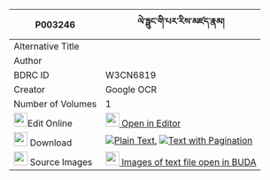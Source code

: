 |P003246|ལེ་ཧྥུང་གི་པར་རིས་མཛད་རྣམ། 
| --- | --- 
|Alternative Title |
|Author | 
|BDRC ID | W3CN6819
|Creator | Google OCR
|Number of Volumes| 1
|<img width="25" src="https://img.icons8.com/color/25/000000/edit-property.png">Edit Online| [<img width="25" src="https://avatars.githubusercontent.com/u/45091458?s=200&v=4"> Open in Editor](http://editor.openpecha.org/P003246)
|<img width="25" src="https://img.icons8.com/fluent/48/000000/download-2.png"/>  Download | [![](https://img.icons8.com/color/20/000000/txt.png)Plain Text](https://github.com/Openpecha/P003246/releases/download/v1/le_hpung(?)_gi_parri_dze_nam_plain_P003246.zip), [![](https://img.icons8.com/color/20/000000/txt.png)Text with Pagination](https://github.com/Openpecha/P003246/releases/download/v1/le_hpung(?)_gi_parri_dze_nam_pages_P003246.zip)
|<img width="25" src="https://img.icons8.com/plasticine/100/000000/pictures-folder.png"/>  Source Images | [<img width="25" src="https://library.bdrc.io/icons/BUDA-small.svg"> Images of text file open in BUDA](https://library.bdrc.io/show/bdr:W3CN6819)